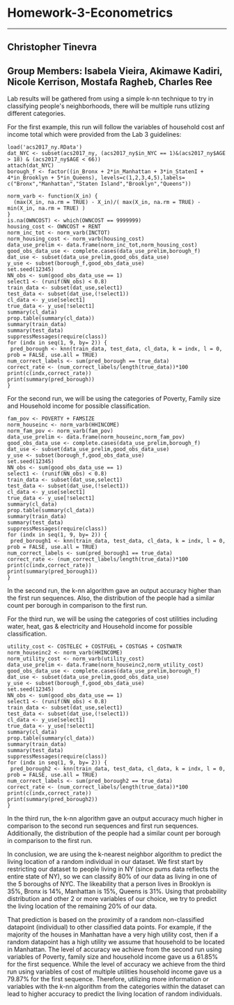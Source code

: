# Homework-3-Econometrics
---
## Christopher Tinevra 

Group Members: Isabela Vieira, Akimawe Kadiri, Nicole Kerrison, Mostafa Ragheb, Charles Ree
---

Lab results will be gathered from using a simple k-nn technique to try in classifying people's neighborhoods, there will be multiple runs utlizing different categories.

For the first example, this run will follow the variables of household cost anf income total which were provided from the Lab 3 guidelines:

```{r}
load('acs2017_ny.RData')
dat_NYC <- subset(acs2017_ny, (acs2017_ny$in_NYC == 1)&(acs2017_ny$AGE > 18) & (acs2017_ny$AGE < 66))
attach(dat_NYC)
borough_f <- factor((in_Bronx + 2*in_Manhattan + 3*in_StatenI + 4*in_Brooklyn + 5*in_Queens), levels=c(1,2,3,4,5),labels= c("Bronx","Manhattan","Staten Island","Brooklyn","Queens"))
```

```{r}
norm_varb <- function(X_in) {
  (max(X_in, na.rm = TRUE) - X_in)/( max(X_in, na.rm = TRUE) - min(X_in, na.rm = TRUE) )
}
is.na(OWNCOST) <- which(OWNCOST == 9999999)
housing_cost <- OWNCOST + RENT
norm_inc_tot <- norm_varb(INCTOT)
norm_housing_cost <- norm_varb(housing_cost)
data_use_prelim <- data.frame(norm_inc_tot,norm_housing_cost)
good_obs_data_use <- complete.cases(data_use_prelim,borough_f)
dat_use <- subset(data_use_prelim,good_obs_data_use)
y_use <- subset(borough_f,good_obs_data_use)
set.seed(12345)
NN_obs <- sum(good_obs_data_use == 1)
select1 <- (runif(NN_obs) < 0.8)
train_data <- subset(dat_use,select1)
test_data <- subset(dat_use,(!select1))
cl_data <- y_use[select1]
true_data <- y_use[!select1]
summary(cl_data)
prop.table(summary(cl_data))
summary(train_data)
summary(test_data)
suppressMessages(require(class))
for (indx in seq(1, 9, by= 2)) {
 pred_borough <- knn(train_data, test_data, cl_data, k = indx, l = 0, prob = FALSE, use.all = TRUE)
num_correct_labels <- sum(pred_borough == true_data)
correct_rate <- (num_correct_labels/length(true_data))*100
print(c(indx,correct_rate))
print(summary(pred_borough))
}
```

For the second run, we will be using the categories of Poverty, Family size and Household income for possible classification.

```{r}
fam_pov <- POVERTY + FAMSIZE
norm_houseinc <- norm_varb(HHINCOME)
norm_fam_pov <- norm_varb(fam_pov)
data_use_prelim <- data.frame(norm_houseinc,norm_fam_pov)
good_obs_data_use <- complete.cases(data_use_prelim,borough_f)
dat_use <- subset(data_use_prelim,good_obs_data_use)
y_use <- subset(borough_f,good_obs_data_use)
set.seed(12345)
NN_obs <- sum(good_obs_data_use == 1)
select1 <- (runif(NN_obs) < 0.8)
train_data <- subset(dat_use,select1)
test_data <- subset(dat_use,(!select1))
cl_data <- y_use[select1]
true_data <- y_use[!select1]
summary(cl_data)
prop.table(summary(cl_data))
summary(train_data)
summary(test_data)
suppressMessages(require(class))
for (indx in seq(1, 9, by= 2)) {
 pred_borough1 <- knn(train_data, test_data, cl_data, k = indx, l = 0, prob = FALSE, use.all = TRUE)
num_correct_labels <- sum(pred_borough1 == true_data)
correct_rate <- (num_correct_labels/length(true_data))*100
print(c(indx,correct_rate))
print(summary(pred_borough1))
}
```
In the second run, the k-nn algorithm gave an output accuracy higher than the first run sequences. Also, the distribution of the people had a similar count per borough in comparison to the first run. 

For the third run, we will be using the categories of cost utilities including water, heat, gas & electricity and Household income for possible classification.
```{r}
utility_cost <- COSTELEC + COSTFUEL + COSTGAS + COSTWATR
norm_houseinc2 <- norm_varb(HHINCOME)
norm_utility_cost <- norm_varb(utility_cost)
data_use_prelim <- data.frame(norm_houseinc2,norm_utility_cost)
good_obs_data_use <- complete.cases(data_use_prelim,borough_f)
dat_use <- subset(data_use_prelim,good_obs_data_use)
y_use <- subset(borough_f,good_obs_data_use)
set.seed(12345)
NN_obs <- sum(good_obs_data_use == 1)
select1 <- (runif(NN_obs) < 0.8)
train_data <- subset(dat_use,select1)
test_data <- subset(dat_use,(!select1))
cl_data <- y_use[select1]
true_data <- y_use[!select1]
summary(cl_data)
prop.table(summary(cl_data))
summary(train_data)
summary(test_data)
suppressMessages(require(class))
for (indx in seq(1, 9, by= 2)) {
 pred_borough2 <- knn(train_data, test_data, cl_data, k = indx, l = 0, prob = FALSE, use.all = TRUE)
num_correct_labels <- sum(pred_borough2 == true_data)
correct_rate <- (num_correct_labels/length(true_data))*100
print(c(indx,correct_rate))
print(summary(pred_borough2))
}
```
In the third run, the k-nn algorithm gave an output accuracy much higher in comparison to the second run sequences and first run sequences. Additionally, the distribution of the people had a similar count per borough in comparison to the first run. 

In conclusion, we are using the k-nearest neighbor algorithm to predict the living location of a random individual in our dataset. We first start by restricting our dataset to people living in NY (since pums data reflects the entire state of NY), so we can classify 80% of our data as living in one of the 5 boroughs of NYC. The likeability that a person lives in Brooklyn is 35%, Bronx is 14%, Manhattan is 15%, Queens is 31%. Using that probability distribution and other 2 or more variables of our choice, we try to predict the living location of the remaining 20% of our data.

That prediction is based on the proximity of a random non-classified datapoint (individual) to other classified data points. For example, if the majority of the houses in Manhattan have a very high utility cost, then if a random datapoint has a high utility we assume that household to be located in Manhattan. The level of accuracy we achieve from the second run using variables of Poverty, family size and household income gave us a 61.85% for the first sequence. While the level of accuracy we achieve from the third run using variables of cost of multiple utilities  household income gave us a 79.87% for the first sequence. Therefore, utilizing more information or variables with the k-nn  algorithm from the categories within the dataset can lead to higher accuracy to predict the living location of random individuals. 
